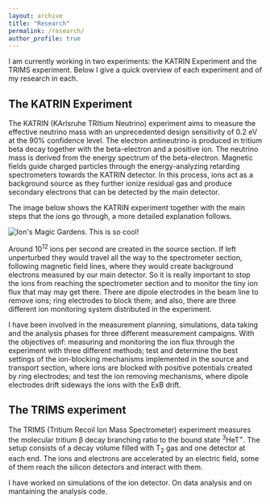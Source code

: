 ```yaml
---
layout: archive
title: "Research"
permalink: /research/
author_profile: true
---
```


I am currently working in two experiments: the KATRIN Experiment and the TRIMS experiment. Below I give a quick overview of each experiment and of my research in each.

## The KATRIN Experiment

The KATRIN (KArlsruhe TRItium Neutrino) experiment aims to measure the effective neutrino mass with an unprecedented design sensitivity of 0.2 eV at the 90% confidence level. The electron antineutrino is produced in tritium beta decay together with the beta-electron and a positive ion. The neutrino mass is derived from the energy spectrum of the beta-electron.  Magnetic fields guide charged particles through the energy-analyzing retarding spectrometers towards the KATRIN detector. In this process, ions act as a background source as they further ionize residual gas and produce secondary electrons that can be detected by the main detector. 

The image below shows the KATRIN experiment together with the main steps that the ions go through, a more detailed explanation follows. 

![Ion's Magic Gardens. This is so cool!](https://AnaVizcaya.github.io/images/WebIons1.png "Philadelphia's Magic Gardens")

Around 10<sup>12</sup> ions per second are created in the source section. If left unperturbed they would travel all the way to the spectrometer section, following magnetic field lines, where they would create background electrons measured by our main detector. So it is really important to stop the ions from reaching the spectrometer section and to monitor the tiny ion flux that may may get there. There are dipole electrodes in the beam line to remove ions; ring electrodes to block them; and also, there are three different ion monitoring system distributed in the experiment.

I have been involved in the measurement planning, simulations, data taking and the analysis phases for three different measurement campaigns. With the objectives of: measuring and monitoring the ion flux through the experiment with three different methods; test and determine the best settings of the ion-blocking mechanisms implemented in the source and transport section, where ions are blocked with positive potentials created by ring electrodes; and test the ion removing mechanisms, where dipole electrodes drift sideways the ions with the ExB drift. 

## The TRIMS experiment

The TRIMS (Tritium Recoil Ion Mass Spectrometer) experiment measures the molecular tritium β decay branching ratio to the bound state <sup>3</sup>HeT<sup>+</sup>. The setup consists of a decay volume filled with T<sub>2</sub> gas and one detector at each end.  The ions and electrons are accelerated by an electric field, some of them reach the silicon detectors and interact with them.

I have worked on simulations of the ion detector. On data analysis  and on mantaining the analysis code. 

